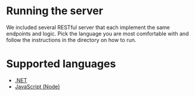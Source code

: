 # Running the server

We included several RESTful server that each implement the same endpoints and
logic. Pick the language you are most comfortable with and follow the
instructions in the directory on how to run.

# Supported languages

* [.NET](dotnet/README.md)
* [JavaScript (Node)](node/README.md)
